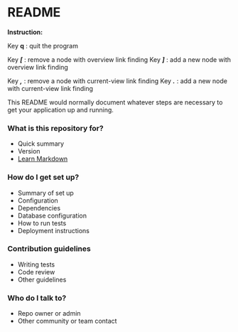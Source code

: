 # README #

**Instruction:**

Key ****q**** : quit the program

Key ***[*** : remove a node with overview link finding
Key ***]*** : add a new node with overview link finding

Key ***,*** : remove a node with current-view link finding
Key ***.*** : add a new node with current-view link finding


This README would normally document whatever steps are necessary to get your application up and running.

### What is this repository for? ###

* Quick summary
* Version
* [Learn Markdown](https://bitbucket.org/tutorials/markdowndemo)

### How do I get set up? ###

* Summary of set up
* Configuration
* Dependencies
* Database configuration
* How to run tests
* Deployment instructions

### Contribution guidelines ###

* Writing tests
* Code review
* Other guidelines

### Who do I talk to? ###

* Repo owner or admin
* Other community or team contact